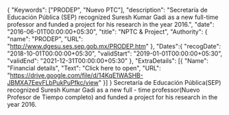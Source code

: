 {
    "Keywords": ["PRODEP", "Nuevo PTC"],
    "description": "Secretaría de Educación Pública (SEP) recognized Suresh Kumar Gadi as a new full-time professor and funded a project for his research in the year 2016.",
    "date": "2016-06-01T00:00:00+05:30",
    "title": "NPTC & Project",
    "Authority": {
        "name": "PRODEP",
        "URL": "http://www.dgesu.ses.sep.gob.mx/PRODEP.htm"
    },
    "Dates":{
        "recogDate": "2018-10-01T00:00:00+05:30",
        "validStart": "2019-01-01T00:00:00+05:30",
        "validEnd": "2021-12-31T00:00:00+05:30"
    },
    "ExtraDetails": [{
        "Name": "Financial details",
        "Text": "Click here to open",
        "URL": "https://drive.google.com/file/d/14KqE1WASHB-JBMXA7EevFLbPukPuPfkc/view"
    }]
}
Secretaría de Educación Pública(SEP) recognized Suresh Kumar Gadi as a new full - time professor(Nuevo Profesor de Tiempo completo) and funded a project
for his research in the year 2016.